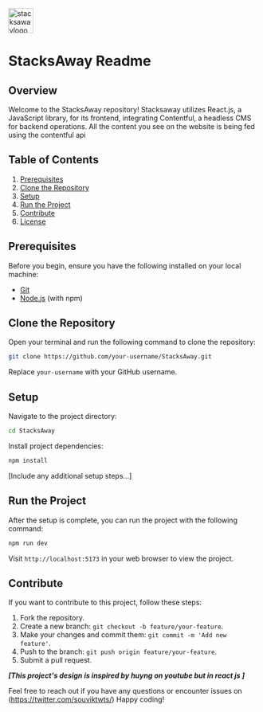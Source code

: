 
<img src="https://github.com/souvikrajsingh/StacksAway/assets/81793119/56687355-2d85-4db0-b493-096495ab2905" alt="stacksawaylogo" width="50px">


# StacksAway Readme


## Overview

Welcome to the StacksAway repository! Stacksaway utilizes React.js, a JavaScript library, for its frontend, integrating Contentful, a headless CMS for backend operations. All the content you see on the website is being fed using the contentful api

## Table of Contents

1. [Prerequisites](#prerequisites)
2. [Clone the Repository](#clone-the-repository)
3. [Setup](#setup)
4. [Run the Project](#run-the-project)
5. [Contribute](#contribute)
6. [License](#license)

## Prerequisites

Before you begin, ensure you have the following installed on your local machine:

- [Git](https://git-scm.com/)
- [Node.js](https://nodejs.org/) (with npm)

## Clone the Repository

Open your terminal and run the following command to clone the repository:

```bash
git clone https://github.com/your-username/StacksAway.git
```

Replace `your-username` with your GitHub username.

## Setup

Navigate to the project directory:

```bash
cd StacksAway
```

Install project dependencies:

```bash
npm install
```

[Include any additional setup steps...]

## Run the Project

After the setup is complete, you can run the project with the following command:

```bash
npm run dev
```

Visit `http://localhost:5173` in your web browser to view the project.


## Contribute

If you want to contribute to this project, follow these steps:

1. Fork the repository.
2. Create a new branch: `git checkout -b feature/your-feature`.
3. Make your changes and commit them: `git commit -m 'Add new feature'`.
4. Push to the branch: `git push origin feature/your-feature`.
5. Submit a pull request.

_**[This project's design is inspired by huyng on youtube but in react js  ]**_

Feel free to reach out if you have any questions or encounter issues on (https://twitter.com/souviktwts/) Happy coding!
